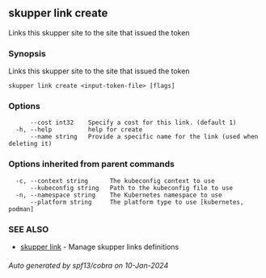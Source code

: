 ## skupper link create

Links this skupper site to the site that issued the token

### Synopsis

Links this skupper site to the site that issued the token

```
skupper link create <input-token-file> [flags]
```

### Options

```
      --cost int32    Specify a cost for this link. (default 1)
  -h, --help          help for create
      --name string   Provide a specific name for the link (used when deleting it)
```

### Options inherited from parent commands

```
  -c, --context string      The kubeconfig context to use
      --kubeconfig string   Path to the kubeconfig file to use
  -n, --namespace string    The Kubernetes namespace to use
      --platform string     The platform type to use [kubernetes, podman]
```

### SEE ALSO

* [skupper link](skupper_link.md)	 - Manage skupper links definitions

###### Auto generated by spf13/cobra on 10-Jan-2024
